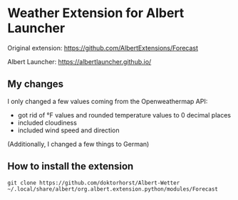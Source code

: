 # Weather Extension for Albert Launcher

Original extension: https://github.com/AlbertExtensions/Forecast

Albert Launcher: https://albertlauncher.github.io/

## My changes

I only changed a few values coming from the Openweathermap API:
* got rid of °F values and rounded temperature values to 0 decimal places
* included cloudiness
* included wind speed and direction

(Additionally, I changed a few things to German)

## How to install the extension
```
git clone https://github.com/doktorhorst/Albert-Wetter ~/.local/share/albert/org.albert.extension.python/modules/Forecast
```
